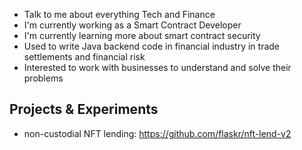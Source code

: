 - Talk to me about everything Tech and Finance
- I'm currently working as a Smart Contract Developer
- I'm currently learning more about smart contract security
- Used to write Java backend code in financial industry in trade settlements and financial risk
- Interested to work with businesses to understand and solve their problems

## Projects & Experiments
- non-custodial NFT lending: https://github.com/flaskr/nft-lend-v2
